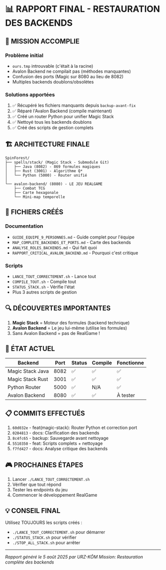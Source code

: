 # 📊 RAPPORT FINAL - RESTAURATION DES BACKENDS

## 🎯 MISSION ACCOMPLIE

### Problème initial
- `ours.tmp` introuvable (c'était à la racine)
- Avalon Backend ne compilait pas (méthodes manquantes)
- Confusion des ports (Magic sur 8080 au lieu de 8082)
- Multiples backends doublons/obsolètes

### Solutions apportées
1. ✅ Récupéré les fichiers manquants depuis `backup-avant-fix`
2. ✅ Réparé l'Avalon Backend (compile maintenant)
3. ✅ Créé un router Python pour unifier Magic Stack
4. ✅ Nettoyé tous les backends doublons
5. ✅ Créé des scripts de gestion complets

## 🏗️ ARCHITECTURE FINALE

```
SpinForest/
├── spells/stack/ (Magic Stack - Submodule Git)
│   ├── Java (8082) - 869 formules magiques
│   ├── Rust (3001) - Algorithme Q*
│   └── Python (5000) - Router unifié
│
└── avalon-backend/ (8080) - LE JEU REALGAME
    ├── Combat TCG
    ├── Carte hexagonale
    └── Mini-map temporelle
```

## 📝 FICHIERS CRÉÉS

### Documentation
- `GUIDE_EQUIPE_9_PERSONNES.md` - Guide complet pour l'équipe
- `MAP_COMPLETE_BACKENDS_ET_PORTS.md` - Carte des backends
- `ANALYSE_ROLES_BACKENDS.md` - Qui fait quoi
- `RAPPORT_CRITICAL_AVALON_BACKEND.md` - Pourquoi c'est critique

### Scripts
- `LANCE_TOUT_CORRECTEMENT.sh` - Lance tout
- `COMPILE_TOUT.sh` - Compile tout
- `STATUS_STACK.sh` - Vérifie l'état
- Plus 3 autres scripts de gestion

## 🔍 DÉCOUVERTES IMPORTANTES

1. **Magic Stack** = Moteur des formules (backend technique)
2. **Avalon Backend** = Le jeu lui-même (utilise les formules)
3. Sans Avalon Backend = pas de RealGame !

## 🚀 ÉTAT ACTUEL

| Backend | Port | Status | Compile | Fonctionne |
|---------|------|--------|---------|------------|
| Magic Stack Java | 8082 | ✅ | ✅ | ✅ |
| Magic Stack Rust | 3001 | ✅ | ✅ | ✅ |
| Python Router | 5000 | ✅ | N/A | ✅ |
| Avalon Backend | 8080 | ✅ | ✅ | À tester |

## 📋 COMMITS EFFECTUÉS

1. `60d032e` - feat(magic-stack): Router Python et correction port
2. `0204813` - docs: Clarification des backends
3. `8c4fc65` - backup: Sauvegarde avant nettoyage
4. `5510350` - feat: Scripts complets + nettoyage
5. `f7fd427` - docs: Analyse critique des backends

## 🎮 PROCHAINES ÉTAPES

1. Lancer `./LANCE_TOUT_CORRECTEMENT.sh`
2. Vérifier que tout répond
3. Tester les endpoints du jeu
4. Commencer le développement RealGame

## 💡 CONSEIL FINAL

Utilisez TOUJOURS les scripts créés :
- `./LANCE_TOUT_CORRECTEMENT.sh` pour démarrer
- `./STATUS_STACK.sh` pour vérifier
- `./STOP_ALL_STACK.sh` pour arrêter

---
*Rapport généré le 5 août 2025 par URZ-KÔM*
*Mission: Restauration complète des backends*